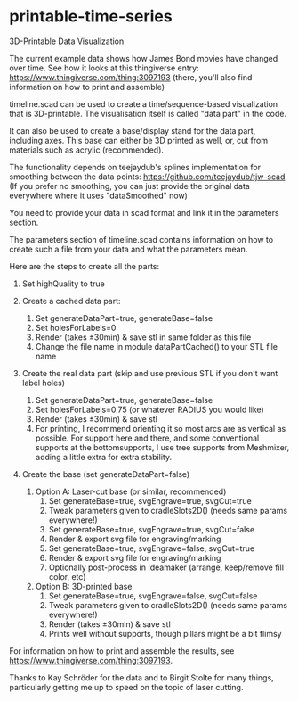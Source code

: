 # printable-time-series

3D-Printable Data Visualization

The current example data shows how James Bond movies have changed over time. See how it looks at this thingiverse entry: https://www.thingiverse.com/thing:3097193 (there, you'll also find information on how to print and assemble)

timeline.scad can be used to create a time/sequence-based visualization
that is 3D-printable. The visualisation itself is called "data part"
in the code.

It can also be used to create a base/display stand for
the data part, including axes. This base can either be 3D printed
as well, or, cut from materials such as acrylic (recommended).

The functionality depends on teejaydub's splines implementation
for smoothing between the data points:
https://github.com/teejaydub/tjw-scad
(If you prefer no smoothing, you can just provide the
original data everywhere where it uses "dataSmoothed" now)

You need to provide your data in scad format and
link it in the parameters section.

The parameters section of timeline.scad contains information on how
to create such a file from your data and what the
parameters mean.

Here are the steps to create all the parts:
1. Set highQuality to true

2. Create a cached data part:
    1. Set generateDataPart=true, generateBase=false
    2. Set holesForLabels=0
    3. Render (takes ±30min) & save stl in same folder as this file
    4. Change the file name in module dataPartCached() to your STL file name

3. Create the real data part (skip and use previous STL if you don't want label holes)
    1. Set generateDataPart=true, generateBase=false
    2. Set holesForLabels=0.75 (or whatever RADIUS you would like)
    3. Render (takes ±30min) & save stl
    4. For printing, I recommend orienting it so most arcs are as vertical as
       possible. For  support here and there, and some conventional supports
       at the bottomsupports, I use tree supports from Meshmixer, adding
       a little extra for extra stability.

4. Create the base (set generateDataPart=false)
    1. Option A: Laser-cut base (or similar, recommended)
        1. Set generateBase=true,  svgEngrave=true,  svgCut=true
        2. Tweak parameters given to cradleSlots2D() (needs same params everywhere!)
        3. Set generateBase=true,  svgEngrave=true,  svgCut=false
        4. Render & export svg file for engraving/marking
        5. Set generateBase=true,  svgEngrave=false,  svgCut=true
        6. Render & export svg file for engraving/marking
        7. Optionally post-process in Ideamaker (arrange, keep/remove fill color, etc)
    2. Option B: 3D-printed base
        1. Set generateBase=true,  svgEngrave=false,  svgCut=false
        2. Tweak parameters given to cradleSlots2D() (needs same params everywhere!)
        3. Render (takes ±30min) & save stl
        4. Prints well without supports, though pillars might be a bit flimsy

For information on how to print and assemble the results, see https://www.thingiverse.com/thing:3097193.

Thanks to Kay Schröder for the data and to Birgit Stolte for many things, particularly getting me up to speed on the topic of laser cutting.
